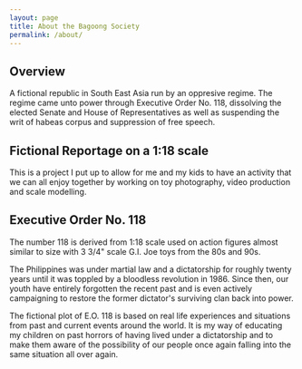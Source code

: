 ```yaml
---
layout: page
title: About the Bagoong Society
permalink: /about/
---
```


## Overview  

A fictional republic in South East Asia run by an oppresive regime. The regime came unto power through Executive Order No. 118, dissolving the elected Senate and House of Representatives as well as suspending the writ of habeas corpus and suppression of free speech.

## Fictional Reportage on a 1:18 scale

This is a project I put up to allow for me and my kids to have an activity that we can all enjoy together by working on toy photography, video production and scale modelling.

## Executive Order No. 118

The number 118 is derived from 1:18 scale used on action figures almost similar to size with 3 3/4" scale G.I. Joe toys from the 80s and 90s.

The Philippines was under martial law and a dictatorship for roughly twenty years until it was toppled by a bloodless revolution in 1986. Since then, our youth have entirely forgotten the recent past and is even actively campaigning to restore the former dictator's surviving clan back into power. 

The fictional plot of E.O. 118 is based on real life experiences and situations from past and current events around the world. It is my way of educating my children on past horrors of having lived under a dictatorship and to make them aware of the possibility of our people once again falling into the same situation all over again.

